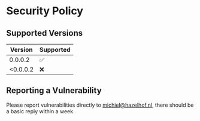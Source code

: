 # Security Policy

## Supported Versions

| Version | Supported          |
| ------- | ------------------ |
| 0.0.0.2 | :white_check_mark: |
|<0.0.0.2 | :x:                |

## Reporting a Vulnerability

Please report vulnerabilities directly to michiel@hazelhof.nl, there should be a basic reply within a week.
